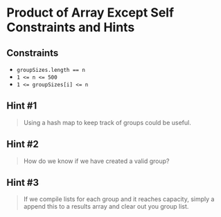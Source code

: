 # Product of Array Except Self Constraints and Hints

## Constraints
-   `groupSizes.length == n`
-   `1 <= n <= 500`
-   `1 <= groupSizes[i] <= n`

## Hint #1
> Using a hash map to keep track of groups could be useful.

## Hint #2
> How do we know if we have created a valid group?

## Hint #3
> If we compile lists for each group and it reaches capacity, simply a append this to a results array and clear out you group list.
